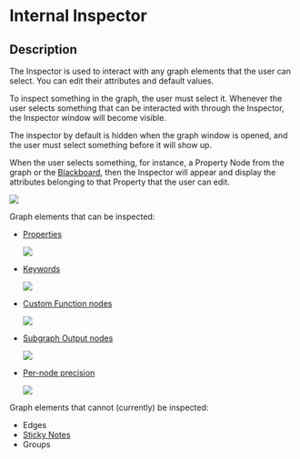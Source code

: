 # Internal Inspector

## Description
The Inspector is used to interact with any graph elements that the user can select. You can edit their attributes and default values.  

To inspect something in the graph, the user must select it. Whenever the user selects something that can be interacted with through the Inspector, the Inspector window will become visible.

The inspector by default is hidden when the graph window is opened, and the user must select something before it will show up.

When the user selects something, for instance, a Property Node from the graph or the [Blackboard](Blackboard.md), then the Inspector will appear and display the attributes belonging to that Property that the user can edit.

![](images/InternalInspectorBlackboardProperty.png) 

Graph elements that can be inspected:

- [Properties](https://docs.unity3d.com/Manual/SL-Properties.html)

    ![](images/InternalInspectorGraphProperty.png)

- [Keywords](Keywords.md)

    ![](images/keywords_enum.png)

- [Custom Function nodes](Custom-Function-Node.md)

    ![](images/Custom-Function-Node-File.png)

- [Subgraph Output nodes](Subgraph-Output-Node.md)

    ![](images/Inspector-SubgraphOutput.png)

- [Per-node precision](Precision-Types.md)

    ![](images/Inspector-PerNodePrecision.png)


Graph elements that cannot (currently) be inspected:
- Edges
- [Sticky Notes](Sticky-Notes.md)
- Groups

